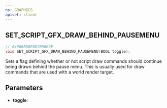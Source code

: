 ```yaml
---
ns: GRAPHICS
apiset: client
---
```

## SET_SCRIPT_GFX_DRAW_BEHIND_PAUSEMENU

```c
// 0x906B86E6D7896B9E
void SET_SCRIPT_GFX_DRAW_BEHIND_PAUSEMENU(BOOL toggle);
```

Sets a flag defining whether or not script draw commands should continue being drawn behind the pause menu. This is usually used for draw commands that are used with a world render target.

## Parameters
* **toggle**: